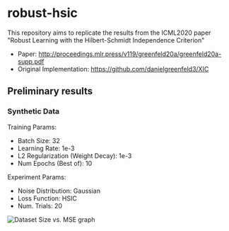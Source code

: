 # robust-hsic

This repository aims to replicate the results from the ICML2020 paper "Robust Learning with the Hilbert-Schmidt Independence Criterion"

- Paper: http://proceedings.mlr.press/v119/greenfeld20a/greenfeld20a-supp.pdf
- Original Implementation: https://github.com/danielgreenfeld3/XIC

## Preliminary results

### Synthetic Data

Training Params:

- Batch Size: 32
- Learning Rate: 1e-3
- L2 Regularization (Weight Decay): 1e-3
- Num Epochs (Best of): 10

Experiment Params:

- Noise Distribution: Gaussian
- Loss Function: HSIC
- Num. Trials: 20

![Dataset Size vs. MSE graph](https://github.com/santiag0m/robust-hsic/blob/main/results/gaussian_hsic_bs32_lr1e3_wd1e3.png)
